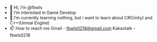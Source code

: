 - 👋 Hi, I’m @fbwls
- 👀 I’m interested in Game Develop
- 🌱 I’m currently learning nothing, but i want to learn about C#(Unity) and C++(Unreal Engine)
- 📫 How to reach me
Gmail - fbwls0218@gmail.com
Kakaotalk - fbwls0218
